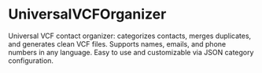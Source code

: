 # UniversalVCFOrganizer
Universal VCF contact organizer: categorizes contacts, merges duplicates, and generates clean VCF files. Supports names, emails, and phone numbers in any language. Easy to use and customizable via JSON category configuration.
